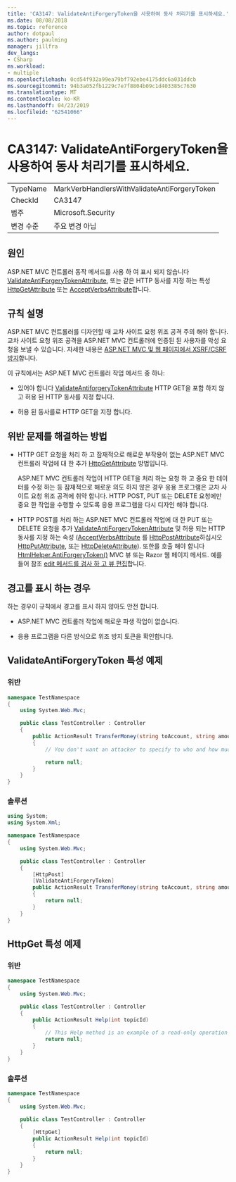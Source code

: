 ```yaml
---
title: 'CA3147: ValidateAntiForgeryToken을 사용하여 동사 처리기를 표시하세요.'
ms.date: 08/08/2018
ms.topic: reference
author: dotpaul
ms.author: paulming
manager: jillfra
dev_langs:
- CSharp
ms.workload:
- multiple
ms.openlocfilehash: 0cd54f932a99ea79bf792ebe4175ddc6a031ddcb
ms.sourcegitcommit: 94b3a052fb1229c7e7f8804b09c1d403385c7630
ms.translationtype: MT
ms.contentlocale: ko-KR
ms.lasthandoff: 04/23/2019
ms.locfileid: "62541066"
---
```

# <a name="ca3147-mark-verb-handlers-with-validateantiforgerytoken"></a>CA3147: ValidateAntiForgeryToken을 사용하여 동사 처리기를 표시하세요.

|||
|-|-|
|TypeName|MarkVerbHandlersWithValidateAntiForgeryToken|
|CheckId|CA3147|
|범주|Microsoft.Security|
|변경 수준|주요 변경 아님|

## <a name="cause"></a>원인

ASP.NET MVC 컨트롤러 동작 메서드를 사용 하 여 표시 되지 않습니다 [ValidateAntiForgeryTokenAttribute](/previous-versions/aspnet/dd492108(v=vs.118)), 또는 같은 HTTP 동사를 지정 하는 특성 [HttpGetAttribute](/previous-versions/aspnet/ee470993(v%3dvs.118)) 또는 [ AcceptVerbsAttribute](/previous-versions/aspnet/dd470553%28v%3dvs.118%29)합니다.

## <a name="rule-description"></a>규칙 설명

ASP.NET MVC 컨트롤러를 디자인할 때 교차 사이트 요청 위조 공격 주의 해야 합니다. 교차 사이트 요청 위조 공격을 ASP.NET MVC 컨트롤러에 인증된 된 사용자를 악성 요청을 보낼 수 있습니다. 자세한 내용은 [ASP.NET MVC 및 웹 페이지에서 XSRF/CSRF 방지](/aspnet/mvc/overview/security/xsrfcsrf-prevention-in-aspnet-mvc-and-web-pages)합니다.

이 규칙에서는 ASP.NET MVC 컨트롤러 작업 메서드 중 하나:

- 있어야 합니다 [ValidateAntiforgeryTokenAttribute](/previous-versions/aspnet/dd492108%28v%3dvs.118%29) HTTP GET을 포함 하지 않고 허용 된 HTTP 동사를 지정 합니다.

- 허용 된 동사를로 HTTP GET을 지정 합니다.

## <a name="how-to-fix-violations"></a>위반 문제를 해결하는 방법

- HTTP GET 요청을 처리 하 고 잠재적으로 해로운 부작용이 없는 ASP.NET MVC 컨트롤러 작업에 대 한 추가 [HttpGetAttribute](/previous-versions/aspnet/ee470993%28v%3dvs.118%29) 방법입니다.

   ASP.NET MVC 컨트롤러 작업이 HTTP GET을 처리 하는 요청 하 고 중요 한 데이터를 수정 하는 등 잠재적으로 해로운 의도 하지 않은 경우 응용 프로그램은 교차 사이트 요청 위조 공격에 취약 합니다.  HTTP POST, PUT 또는 DELETE 요청에만 중요 한 작업을 수행할 수 있도록 응용 프로그램을 다시 디자인 해야 합니다.

- HTTP POST를 처리 하는 ASP.NET MVC 컨트롤러 작업에 대 한 PUT 또는 DELETE 요청을 추가 [ValidateAntiForgeryTokenAttribute](/previous-versions/aspnet/dd492108(v=vs.118)) 및 허용 되는 HTTP 동사를 지정 하는 속성 ([AcceptVerbsAttribute](/previous-versions/aspnet/dd470553%28v%3dvs.118%29) 를 [HttpPostAttribute](/previous-versions/aspnet/ee264023%28v%3dvs.118%29)하십시오 [HttpPutAttribute](/previous-versions/aspnet/ee470909%28v%3dvs.118%29), 또는 [HttpDeleteAttribute](/previous-versions/aspnet/ee470917%28v%3dvs.118%29)). 또한를 호출 해야 합니다 [HtmlHelper.AntiForgeryToken()](/previous-versions/aspnet/dd504812%28v%3dvs.118%29) MVC 뷰 또는 Razor 웹 페이지 메서드. 예를 들어 참조 [edit 메서드를 검사 하 고 뷰 편집](/aspnet/mvc/overview/getting-started/introduction/examining-the-edit-methods-and-edit-view)합니다.

## <a name="when-to-suppress-warnings"></a>경고를 표시 하는 경우

하는 경우이 규칙에서 경고를 표시 하지 않아도 안전 합니다.

- ASP.NET MVC 컨트롤러 작업에 해로운 파생 작업이 없습니다.

- 응용 프로그램을 다른 방식으로 위조 방지 토큰을 확인합니다.

## <a name="validateantiforgerytoken-attribute-example"></a>ValidateAntiForgeryToken 특성 예제

### <a name="violation"></a>위반

```csharp
namespace TestNamespace
{
    using System.Web.Mvc;

    public class TestController : Controller
    {
        public ActionResult TransferMoney(string toAccount, string amount)
        {
            // You don't want an attacker to specify to who and how much money to transfer.

            return null;
        }
    }
}
```

### <a name="solution"></a>솔루션

```csharp
using System;
using System.Xml;

namespace TestNamespace
{
    using System.Web.Mvc;

    public class TestController : Controller
    {
        [HttpPost]
        [ValidateAntiForgeryToken]
        public ActionResult TransferMoney(string toAccount, string amount)
        {
            return null;
        }
    }
}
```

## <a name="httpget-attribute-example"></a>HttpGet 특성 예제

### <a name="violation"></a>위반

```csharp
namespace TestNamespace
{
    using System.Web.Mvc;

    public class TestController : Controller
    {
        public ActionResult Help(int topicId)
        {
            // This Help method is an example of a read-only operation with no harmful side effects.
            return null;
        }
    }
}
```

### <a name="solution"></a>솔루션

```csharp
namespace TestNamespace
{
    using System.Web.Mvc;

    public class TestController : Controller
    {
        [HttpGet]
        public ActionResult Help(int topicId)
        {
            return null;
        }
    }
}
```
